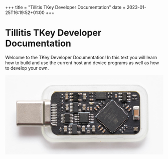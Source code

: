 +++
title = "Tillitis TKey Developer Documentation"
date = 2023-01-25T16:19:52+01:00
+++

# Tillitis TKey Developer Documentation

Welcome to the TKey Developer Documentation! In this text you will
learn how to build and use the current host and device programs as
well as how to develop your own.

![TKey](images/mta1-usb-v1.jpg)
